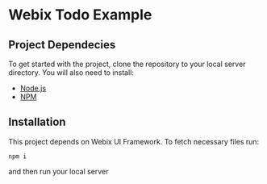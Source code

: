# Webix Todo Example

## Project Dependecies
To get started with the project, clone the repository to your local server directory.
You will also need to install:
* [Node.js](https://nodejs.org/en/download/)
* [NPM](https://www.npmjs.com/get-npm)

## Installation
This project depends on Webix UI Framework. To fetch necessary files run:
```
npm i
```
and then run your local server